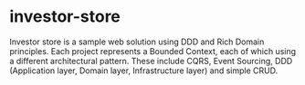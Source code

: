 # investor-store
Investor store is a sample web solution using DDD and Rich Domain principles. Each project represents a Bounded Context, each of which using a different architectural pattern. These include CQRS, Event Sourcing, DDD (Application layer, Domain layer, Infrastructure layer) and simple CRUD.
